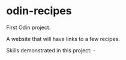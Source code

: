 # odin-recipes

First Odin project.

A website that will have links to a few recipes.

Skills demonstrated in this project:
    - 